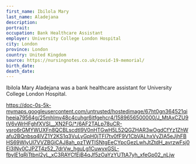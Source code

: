 ```yaml
---
first_name: Ibilola Mary
last_name: Aladejana
description: 
portrait: 
occupation: Bank Healthcare Assistant
employer: University College London Hospital
city: London
province: London
country: United Kingdom
source: https://nursingnotes.co.uk/covid-19-memorial/
birth_date: 
death_date: 
---
```


Ibilola Mary Aladejana was a bank healthcare assistant for University College London Hospital.

https://doc-0s-5k-mymaps.googleusercontent.com/untrusted/hostedimage/67ht0gn364521qiheeia79564g/25mhlmv48c4cuhgr6itfgehcr4/1589656500000/J_MtAxCZU9tV6vWrHFghfXVSI__XN2FG/*/6AF2TALp78uCR-vsro6rGMYWUXFn8QCBLscdtI9V0nHTGwH5L52QGZHAR3wOgdCfYz1ZhWafu2BQnbsq4IVZ1Y2KS1q3VuLyGpH0jTFI7tv0fF9V1CbVALhxVyZIA5eJjhFBHS69WIyUl7VVZBGiCAJ8ah_pzTWTlSNtgEeCYpcGezLwhJtZtdH_avrzwFsj0El3INy0CJPZT4z52_7drVw_hguLg1CuwvxGSL-fbylE1qRiTtbnI2yL_xC3RAYCfEjB4qJf5zOaYzYUTtA7yh_xfeGp02_nLjw